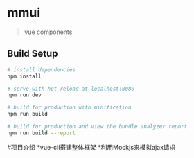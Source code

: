 # mmui

> vue components

## Build Setup

``` bash
# install dependencies
npm install

# serve with hot reload at localhost:8080
npm run dev

# build for production with minification
npm run build

# build for production and view the bundle analyzer report
npm run build --report
```
#项目介绍
*vue-cli搭建整体框架
*利用Mockjs来模拟ajax请求
